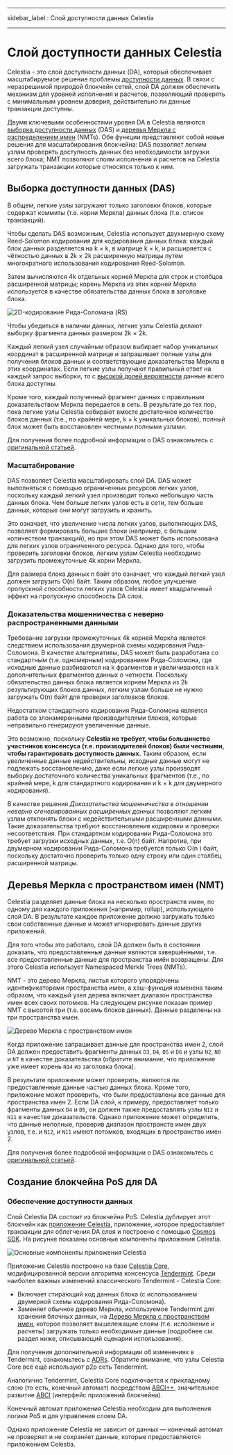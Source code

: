 - - -
sidebar_label : Слой доступности данных Celestia
- - -

# Слой доступности данных Celestia

Celestia - это слой доступности данных (DA), который обеспечивает масштабируемое решение проблемы [ доступности данных](https://coinmarketcap.com/alexandria/article/what-is-data-availability). В связи с неразрешимой природой блокчейн сетей, слой DA должен обеспечить механизм для уровней исполнения и расчетов, позволяющий проверять с минимальным уровнем доверия, действительно ли данные транзакции доступны.

Двумя ключевыми особенностями уровня DA в Celestia являются [выборка доступности данных](https://blog.celestia.org/celestia-mvp-release-data-availability-sampling-light-clients/) (DAS) и [ деревья Меркла с распределением имен](https://github.com/celestiaorg/nmt) (NMTs). Обе функции представляют собой новые решения для масштабирования блокчейна: DAS позволяет легким узлам проверять доступность данных без необходимости загрузки всего блока; NMT позволяют слоям исполнения и расчетов на Celestia загружать транзакции которые относятся только к ним.

## Выборка доступности данных (DAS)

В общем, легкие узлы загружают только заголовки блоков, которые содержат коммиты (т.е. корни Меркла) данных блока (т.е. список транзакций).

Чтобы сделать DAS возможным, Celestia использует двухмерную схему Reed-Solomon кодирования для кодирования данных блока: каждый блок данных разделяется на k × k, в матрице k × k, и расширяется с чётностью данных в 2k × 2k расширенную матрицы путем многократного использования кодирования Reed-Solomon.

Затем вычисляются 4k отдельных корней Меркла для строк и столбцов расширенной матрицы; корень Меркла из этих корней Меркла используется в качестве обязательства данных блока в заголовке блока.

![2D-кодирование Рида-Соломана (RS)](/img/concepts/reed-solomon-encoding.png)

Чтобы убедиться в наличии данных, легкие узлы Celestia делают выборку фрагмента данных размером 2k × 2k.

Каждый легкий узел случайным образом выбирает набор уникальных координат в расширенной матрице и запрашивает полные узлы для получения блоков данных и соответствующие доказательства Меркла в этих координатах. Если легкие узлы получают правильный ответ на каждый запрос выборки, то с [высокой долей вероятности](https://github.com/celestiaorg/celestia-node/issues/805#issuecomment-1150081075) данные всего блока доступны.

Кроме того, каждый полученный фрагмент данных с правильным доказательством Меркла передается в сеть. В результате до тех пор, пока легкие узлы Celestia собирают вместе достаточное количество блоков данных (т.е., по крайней мере, k × k уникальных блоков), полный блок может быть восстановлен честными полными узлами.

Для получения более подробной информации о DAS ознакомьтесь с [оригинальной статьей](https://arxiv.org/abs/1809.09044).

### Масштабирование

DAS позволяет Celestia масштабировать слой DA. DAS может выполняться с помощью ограниченных ресурсов легких узлов, поскольку каждый легкий узел производит только небольшую часть данных блока. Чем больше легких узлов есть в сети, тем больше данных, которые они могут загрузить и хранить.

Это означает, что увеличение числа легких узлов, выполняющих DAS, позволяет формировать большие блоки (например, с большим количеством транзакций), но при этом DAS может быть использована для легких узлов ограниченного ресурса. Однако для того, чтобы проверить заголовки блоков, легким узлам Celestia необходимо загрузить промежуточные 4k корни Меркла.

Для размера блока данных n байт это означает, что каждый легкий узел должен загрузить O(n) байт. Таким образом, любое улучшение пропускной способности легких узлов Celestia имеет квадратичный эффект на пропускную способность DA слоя.

### Доказательства мошенничества с неверно распространенными данными

Требование загрузки промежуточных 4k корней Меркла является следствием использования двумерной схемы кодирования Рида-Соломона. В качестве альтернативы, DAS может быть разработана со стандартным (т.е. одномерным) кодированием Рида-Соломона, где исходные данные разбиваются на k фрагментов и увеличиваются на k дополнительных фрагментов данных о четности. Поскольку обязательство данных блока является корнем Меркла из 2k результирующих блоков данных, легким узлам больше не нужно загружать O(n) байт для проверки заголовков блоков.

Недостатком стандартного кодирования Рида-Соломона является работа со злонамеренными производителями блоков, которые неправильно генерируют увеличенные данные.

Это возможно, поскольку __Celestia не требует, чтобы большинство участников консенсуса (т.е. производителей блоков) были честными, чтобы гарантировать доступность данных.__ Таким образом, если увеличенные данные недействительны, исходные данные могут не подлежать восстановлению, даже если легкие узлы производят выборку достаточного количества уникальных фрагментов (т.е., по крайней мере, k для стандартного кодирования и k × k для двумерного кодирования).

В качестве решения _Доказательства мошенничества в отношении неверно сгенерированных расширенных данных_ позволяют легким узлам отклонять блоки с недействительными расширенными данными. Такие доказательства требуют восстановления кодировки и проверки несоответствия. При стандартном кодировании Рида-Соломона это требует загрузки исходных данных, т.е. O(n) байт. Напротив, при двумерном кодировании Рида-Соломона требуется только O(n ) байт, поскольку достаточно проверить только одну строку или один столбец расширенной матрицы.

## Деревья Меркла с пространством имен (NMT)

Celestia разделяет данные блока на несколько пространств имен, по одному для каждого приложения (например, rollup), использующего слой DA. В результате каждое приложение должно загружать только свои собственные данные и может игнорировать данные других приложений.

Для того чтобы это работало, слой DA должен быть в состоянии доказать, что предоставленные данные являются завершёнными, т.е. все предоставленные данные для пространства имён возвращены. Для этого Celestia использует Namespaced Merkle Trees (NMTs).

NMT - это дерево Меркла, листья которого упорядочены идентификаторами пространства имен, а хэш-функция изменена таким образом, что каждый узел дерева включает диапазон пространства имен всех своих потомков. На следующем рисунке показан пример NMT с высотой три (т.е. восемь блоков данных). Данные разделены на три пространства имен.

![Дерево Меркла с пространством имен](/img/concepts/nmt.png)

Когда приложение запрашивает данные для пространства имен 2, слой DA должен предоставить фрагменты данных `D3`, `D4`, `D5` и `D6` и узлы `N2`, `N8` и `N7` в качестве доказательства (обратите внимание, что приложение уже имеет корень `N14` из заголовка блока).

В результате приложение может проверить, являются ли предоставленные данные частью данных блока. Кроме того, приложение может проверить, что были предоставлены все данные для пространства имен 2. Если DA слой, к примеру, предоставляет только фрагменты данных `D4` и `D5`, он должен также предоставлять узлы `N12` и `N11` в качестве доказательств. Однако приложение может определить, что данные неполные, проверив диапазон пространств имен двух узлов, т.е. и `N12`, и `N11` имеют потомков, входящих в пространство имен 2.

Для получения более подробной информации о DAS ознакомьтесь с [оригинальной статьей](https://arxiv.org/abs/1905.09274).

## Создание блокчейна PoS для DA

### Обеспечение доступности данных

Слой Celestia DA состоит из блокчейна PoS. Celestia дублирует этот блокчейн как [приложение Celestia](https://github.com/celestiaorg/celestia-app), приложение, которое предоставляет транзакции для облегчения DA слоя и построено с помощью [Cosmos SDK](https://docs.cosmos.network/v0.44/). На рисунке показаны основные компоненты приложения Celestia.

![Основные компоненты приложения Celestia](/img/concepts/celestia-app.png)

Приложение Celestia построено на базе [Celestia Core](https://github.com/celestiaorg/celestia-core), модифицированной версии алгоритма консенсуса [Tendermint](https://arxiv.org/abs/1807.04938). Среди наиболее важных изменений классического Tendermint - Celestia Core:

- Включает стирающий код данных блока (с использованием двумерной схемы кодирования Рида-Соломона).
- Заменяет обычное дерево Меркла, используемое Tendermint для хранения блочных данных, на [ Дерево Меркла с пространством имен](https://github.com/celestiaorg/nmt), которое позволяет вышележащие слоям (т.е. исполнение и расчеты) загружать только необходимые данные (подробнее см. раздел ниже, описывающий сценарии использования).

Для получения дополнительной информации об изменениях в Tendermint, ознакомьтесь с [ADRs](https://github.com/celestiaorg/celestia-core/tree/v0.34.x-celestia/docs/celestia-architecture). Обратите внимание, что узлы Celestia Core всё ещё используют p2p сеть Tendermint.

Аналогично Tendermint, Celestia Core подключается к прикладному слою (то есть, конечный автомат) посредством [ABCI++](https://github.com/tendermint/tendermint/tree/master/spec/abci%2B%2B), значительное развитие [ABCI](https://github.com/tendermint/tendermint/tree/master/spec/abci) (интерфейс приложений блокчейна).

Конечный автомат приложения Celestia необходим для выполнения логики PoS и для управления слоем DA.

Однако приложение Celestia не зависит от данных — конечный автомат не проверяет и не сохраняет данные, которые предоставляются приложением Celestia.
